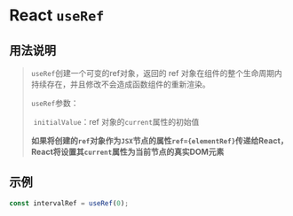 # React `useRef`

## 用法说明

> `useRef`创建一个可变的ref对象，返回的 ref 对象在组件的整个生命周期内持续存在，并且修改不会造成函数组件的重新渲染。
>
> `useRef`参数：
>
> ​	`initialValue`：ref 对象的`current`属性的初始值
>
> ​	**如果将创建的`ref`对象作为`JSX`节点的属性`ref={elementRef}`传递给React，React将设置其`current`属性为当前节点的真实DOM元素**

## 示例

``` jsx
const intervalRef = useRef(0);
```

